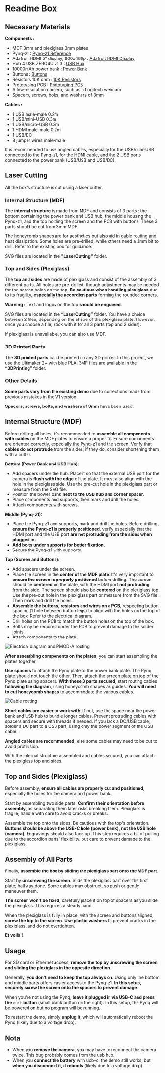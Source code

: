 ﻿# Readme Box

## Necessary Materials

**Components :**

- MDF 3mm and plexiglass 3mm plates
- Pynq-z1 : [Pynq-z1 Reference](https://digilent.com/reference/programmable-logic/pynq-z1/start)
- Adafruit HDMI 5” display, 800x480p : [Adafruit HDMI Display](https://www.adafruit.com/product/2232)
- Hub 4 USB ZERO4U v1.3 : [USB Hub](https://www.adafruit.com/product/4115)
- 10000mAh power bank : [Power Bank](https://docs.rs-online.com/7d7a/A700000008361745.pdf)
- Buttons : [Buttons](https://www.adafruit.com/product/1009)
- Resistors 10K ohm : [10K Resistors](https://www.adafruit.com/product/2784)
- Prototyping PCB : [Prototyping PCB](https://www.amazon.fr/DollaTek-Panneau-Universel-Bricolage-Soudure/dp/B07DK52YK5/ref=sr_1_13?keywords=PCB+Prototype&qid=1690555935&sr=8-13)
- A low-resolution camera, such as a Logitech webcam
- Spacers, screws, bolts, and washers of 3mm

**Cables :**

- 1 USB male-male 0.2m
- 1 USB/mini-USB 0.3m
- 1 USB/micro-USB 0.3m
- 1 HDMI male-male 0.2m
- 1 USB/DC
- 8 jumper wires male-male

It is recommended to use angled cables, especially for the USB/mini-USB connected to the Pynq-z1, for the HDMI cable, and the 2 USB ports connected to the power bank (USB/USB and USB/DC).

## Laser Cutting
All the box's structure is cut using a laser cutter.

### Internal Structure (MDF)
The **internal structure** is made from MDF and consists of 3 parts : the bottom containing the power bank and USB hub, the middle housing the Pynq-z1, and the top holding the screen and the PCB with buttons. These 3 parts should be cut from 3mm MDF.

The honeycomb shapes are for aesthetics but also aid in cable routing and heat dissipation. Some holes are pre-drilled, while others need a 3mm bit to drill. Refer to the existing box for guidance.

SVG files are located in the **"LaserCutting"** folder.

### Top and Sides (Plexiglass)
The **top and sides** are made of plexiglass and consist of the assembly of 3 different parts. All holes are pre-drilled, though adjustments may be needed for the screen holes on the top. **Be cautious when handling plexiglass** due to its fragility, **especially the accordion parts** forming the rounded corners.

**Warning :** Text and logos on the top **should be engraved**.

SVG files are located in the **“LaserCutting”** folder. You have a choice between 2 files, depending on the shape of the plexiglass plate. However, once you choose a file, stick with it for all 3 parts (top and 2 sides).

If plexiglass is unavailable, you can also use MDF.

### 3D Printed Parts
The **3D printed parts** can be printed on any 3D printer. In this project, we use the Ultimaker 2+ with blue PLA. 3MF files are available in the **“3DPrinting”** folder.

### Other Details
**Some parts vary from the existing demo** due to corrections made from previous mistakes in the V1 version.

**Spacers, screws, bolts, and washers of 3mm** have been used.

## Internal Structure (MDF)

Before drilling all holes, it's recommended to **assemble all components with cables** on the MDF plates to ensure a proper fit. Ensure components are oriented correctly, especially the Pynq-z1 and the screen. Verify that **cables do not protrude** from the sides; if they do, consider shortening them with a cutter.

**Bottom (Power Bank and USB Hub):**
- Add spacers under the hub. Place it so that the external USB port for the camera is **flush with the edge** of the plate. It must also align with the hole in the plexiglass side. Use the pre-cut hole in the plexiglass part or measure from the SVG file.
- Position the power bank **next to the USB hub and corner spacer**.
- Place components and supports, then mark and drill the holes.
- Attach components with screws.

**Middle (Pynq-z1):**
- Place the Pynq-z1 and supports, mark and drill the holes. Before drilling, **ensure the Pynq-z1 is properly positioned**, verify especially that the HDMI port and the USB port **are not protruding from the sides when plugged in.**
- **Add bolts under supports for better fixation.**
- Secure the Pynq-z1 with supports.

**Top (Screen and Buttons):**
- Add spacers under the screen.
- Place the screen in the **center of the MDF plate**. It's very important to **ensure the screen is properly positioned** before drilling. The screen should be **centered** on the plate, with the HDMI port **not protruding** from the side. The screen should also be **centered** on the plexiglass top. Use the pre-cut hole in the plexiglass part or measure from the SVG file. Then mark and drill the holes.
- **Assemble the buttons, resistors and wires on a PCB**, respecting button spacing (1 hole between button legs) to align with the holes on the top of the box. Refer to the electrical diagram.
- Drill holes on the PCB to match the button holes on the top of the box.
- Bolts may be required under the PCB to prevent damage to the solder joints.
- Attach components to the plate.

![Electrical diagram and PMOD-A routing](./Sources/electrical_diagram.png)

**After assembling components on the plates**, you can start assembling the plates together.

**Use spacers** to attach the Pynq plate to the power bank plate. The Pynq plate should not touch the other. Then, attach the screen plate on top of the Pynq plate using spacers. **With these 3 parts secured**, start routing cables **following the diagram**, using honeycomb shapes as guides. **You will need to cut honeycomb shapes** to accommodate the various cables.

![Cable routing](./Sources/cable_routing.png)

**Short cables are easier to work with**. If not, use the space near the power bank and USB hub to bundle longer cables. Prevent protruding cables with spacers and secure with threads if needed. If you lack a DC/USB cable, solder a DC part to a USB part, using only the power segment of the USB cable.

**Angled cables are recommended**, else some cables may need to be cut to avoid protrusion.

With the internal structure assembled and cables secured, you can attach the plexiglass top and sides.

## Top and Sides (Plexiglass)

Before assembly, **ensure all cables are properly cut and positioned**, especially the holes for the camera and power bank.

Start by assembling two side parts. **Confirm their orientation before assembly**, as separating them later risks breaking them. Plexiglass is fragile; handle with care to avoid cracks or breaks.

Assemble the top onto the sides. Be cautious with the top's orientation. **Buttons should be above the USB-C hole (power bank), not the USB hole (camera)**. Engravings should also face up. This step requires a bit of pulling due to the accordion parts' flexibility, but care to prevent damage to the plexiglass.

## Assembly of All Parts

Finally, **assemble the box by sliding the plexiglass part onto the MDF part**.

Start by **unscrewing the screen**. Slide the plexiglass part over the first plate; halfway done. Some cables may obstruct, so push or gently maneuver them.

**The screen won't be fixed**; carefully place it on top of spacers as you slide the plexiglass. This requires a steady hand.

When the plexiglass is fully in place, with the screen and buttons aligned, **screw the top to the screen**. **Use plastic washers** to prevent cracks in the plexiglass, and do not overtighten.

**Et voilà !**

## Usage

For SD card or Ethernet access, **remove the top by unscrewing the screen and sliding the plexiglass in the opposite direction**.

Generally, **you don't need to keep the top always on**. Using only the bottom and middle parts offers easier access to the Pynq-z1. **In this setup, securely screw the screen onto the spacers to prevent damage**.

When you're not using the Pynq, **leave it plugged in via USB-C and press the** `quit` **button** (small black button on the right).
In this setup, the Pynq will be powered on but no program will be running.

To restart the demo, simply **unplug it**, which will automatically reboot the Pynq (likely due to a voltage drop).

## Nota

- When you **remove the camera**, you may have to reconnect the camera twice. This bug probably comes from the usb hub.
- When you **connect the battery** with ucb-c, the demo still works, but **when you disconnect it, it reboots** (likely due to a voltage drop).